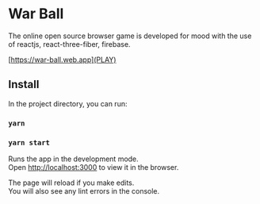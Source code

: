 # War Ball

The online open source browser game is developed for mood with the use of reactjs, react-three-fiber, firebase.

[https://war-ball.web.app](PLAY)

## Install

In the project directory, you can run:
### `yarn`

### `yarn start`

Runs the app in the development mode.<br />
Open [http://localhost:3000](http://localhost:3000) to view it in the browser.

The page will reload if you make edits.<br />
You will also see any lint errors in the console.
